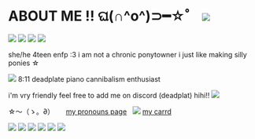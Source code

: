 # ABOUT ME !! ଘ(∩^o^)⊃━☆゜ <img src="https://64.media.tumblr.com/bfffbfe50dfbc0d2f05086c78e3f6b2e/e92e724d08501b36-2c/s75x75_c1/4c8a7746d9b9d19b0ff0c1b70074f0e74ac557e7.gifv">
<img src="https://64.media.tumblr.com/5ab9c24c40477a0f2f7d299b75c5bcc2/5236571abd779e3a-26/s250x400/f9bcb98b6ba1b1ad6ac68d81d300939be7a2ae19.gifv"> <img src="https://files.catbox.moe/co1ise.gif"> <img src="https://wilardo.crd.co/assets/images/gallery19/adc7fb9a.gif?v=7415df4c"> <img src="https://tomomi.neocities.org/blink/36.webp">

she/he 4teen enfp :3 i am not a chronic ponytowner i just like making silly ponies  ☆

 <img src="https://pixels.crd.co/assets/images/gallery34/7ff6f67d.gif?v=7212058b">   8:11 deadplate piano cannibalism enthusiast

 i'm vry friendly feel free to add me on discord (deadplat) hihi!! <img src="https://wilardo.crd.co/assets/images/gallery29/b9f1d4eb.gif?v=7415df4c">

☆～（ゝ。∂）‎ ‎ ‎ ‎ ‎ ‎ [my pronouns page](https://en.pronouns.page/@lesbianvittorino)‎ ‎ ‎  <img src="https://wilardo.crd.co/assets/images/gallery28/16109008.gif?v=7415df4c">‎ ‎ ‎  [my carrd](https://elehitch.crd.co)

 <img src="https://wilardo.crd.co/assets/images/gallery16/25e00977.png?v=7415df4c"> <img src="https://wilardo.crd.co/assets/images/gallery11/bcfdbc37.png?v=7415df4c"> <img src="https://wilardo.crd.co/assets/images/gallery13/e3101c12.gif?v=7415df4c"> <img src="https://supplies.ju.mp/assets/images/gallery09/fc6104f9.png?v=6a50b904"> <img src="https://64.media.tumblr.com/932577227e5dcc9a95259b8b987b992a/5c6d0503478f53e1-b3/s100x200/01f93029a46559b84407fd3fec303e58667cc33c.png"> <img src="https://64.media.tumblr.com/143313bd32d2771ff1f5f5fabe6019a3/34877d2af2d0b65c-35/s100x200/53738608c58e1f9987286d2f8a84e20957249e19.png">
 
